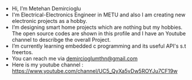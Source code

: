 - Hi, I’m Metehan Demircioglu
- I'm Electrical-Electronics  Engineer in METU and also I am creating new electronic projects as a hobby. 
- I’m designing smart home projects which are nothing but my hobbies. The open source codes are shown in this profile and I have an Youtube channel to describge the overall 
Project.
- I’m currently learning embedded c programming and its useful API's s.t freertos.
- You can reach me via demircioglumthn@gmail.com
- Here is my youtube channel :  https://www.youtube.com/channel/UC5_QyXa5vDw5ROYJu7CF19w

